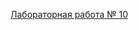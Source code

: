 [Лабораторная работа № 10](https://colab.research.google.com/drive/1DT6KkGPvUm_78IDlWobIutzrmO5x6UZK?usp=sharing)
